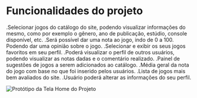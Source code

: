 # Funcionalidades do projeto

.Selecionar jogos do catálogo do site, podendo visualizar informações do mesmo, como por exemplo o gênero, ano de publicação, estúdio, console disponível, etc.
.Será possível dar uma nota ao jogo, indo de 0 a 100. Podendo dar uma opinião sobre o jogo.
.Selecionar e exibir os seus jogos favoritos em seu perfil.
.Poderá visualizar o perfil de outros usuários, podendo visualizar as notas dadas e o comentário realizado.
.Painel de sugestões de jogos a serem adicionados ao catálogo.
.Média geral da nota do jogo com base no que foi inserido pelos usuários.
.Lista de jogos mais bem avaliados do site.
.Usuário poderá alterar as informações do seu perfil.


![Protótipo da Tela Home do Projeto](https://github.com/ProjetoPiADS/ProjetoPi/blob/main/DocsImg/Prototipo.png)
